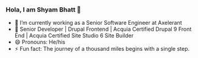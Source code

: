 ### Hola, I am Shyam Bhatt 👋
- 🔭 I’m currently working as a Senior Software Engineer at Axelerant
- 🌱 Senior Developer | Drupal Frontend | Acquia Certified Drupal 9 Front End | Acquia Certified Site Studio 6 Site Builder
- 😄 Pronouns: He/his
- ⚡ Fun fact: The journey of a thousand miles begins with a single step.
<!--
**shyam-1891/shyam-1891** is a ✨ _special_ ✨ repository because its `README.md` (this file) appears on your GitHub profile.

Here are some ideas to get you started:

- 🔭 I’m currently working on ...
- 🌱 I’m currently learning ...
- 👯 I’m looking to collaborate on ...
- 🤔 I’m looking for help with ...
- 💬 Ask me about ...
- 📫 How to reach me: ...
- 😄 Pronouns: ...
- ⚡ Fun fact: ...
-->
